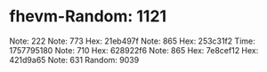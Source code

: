 # fhevm-Random: 1121
Note: 222
Note: 773
Hex: 21eb497f
Note: 865
Hex: 253c31f2
Time: 1757795180
Note: 710
Hex: 628922f6
Note: 865
Hex: 7e8cef12
Hex: 421d9a65
Note: 631
Random: 9039

